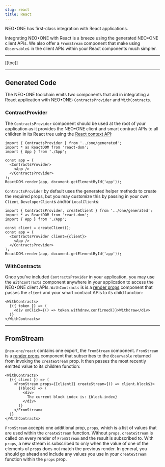 ```yaml
---
slug: react
title: React
---
```

NEO•ONE has first-class integration with React applications.

Integrating NEO•ONE with React is a breeze using the generated NEO•ONE client APIs. We also offer a `FromStream` component that make using `Observable`s in the client APIs within your React components much simpler.

---

[[toc]]

---

## Generated Code

The NEO•ONE toolchain emits two components that aid in integrating a React application with NEO•ONE: `ContractsProvider` and `WithContracts`.

### ContractProvider

The `ContractsProvider` component should be used at the root of your application as it provides the NEO•ONE client and smart contract APIs to all children in its React tree using the [React context API](https://reactjs.org/docs/context.html):

```tsx
import { ContractsProvider } from '../one/generated';
import * as ReactDOM from 'react-dom';
import { App } from './App';

const app = (
  <ContractsProvider>
    <App />
  </ContractsProvider>
);
ReactDOM.render(app, document.getElementById('app'));
```

`ContractsProvider` by default uses the generated helper methods to create the required props, but you may customize this by passing in your own `Client`, `DeveloperClient`s and/or `LocalClient`s:

```tsx
import { ContractsProvider, createClient } from '../one/generated';
import * as ReactDOM from 'react-dom';
import { App } from './App';

const client = createClient();
const app = (
  <ContractsProvider client={client}>
    <App />
  </ContractsProvider>
);
ReactDOM.render(app, document.getElementById('app'));
```

### WithContracts

Once you've included `ContractsProvider` in your application, you may use the `WithContracts` component anywhere in your application to access the NEO•ONE client APIs. `WithContracts` is is a [render props](https://reactjs.org/docs/render-props.html) component that passes the `client` and your smart contract APIs to its child function:

```tsx
<WithContracts>
  {({ token }) => (
    <div onClick={() => token.withdraw.confirmed()}>Withdraw</div>
  )}
</WithContracts>
```

---

## FromStream

`@neo-one/react` contains one export, the `FromStream` component. `FromStream` is a [render props](https://reactjs.org/docs/render-props.html) component that subscribes to the `Observable` returned from invoking the `createStream` prop. It then passes the most recently emitted value to its children function:

```tsx
<WithContracts>
  {({ client }) => (
    <FromStream props={[client]} createStream={() => client.block$}>
      {(block) => (
        <div>
          The current block index is: {block.index}
        </div>
      )}
    </FromStream>
  )}
</WithContracts>
```

`FromStream` accepts one additional prop, `props`, which is a list of values that are used within the `createStream` function. Without `props`, `createStream` is called on every render of `FromStream` and the result is subscribed to. With `props`, a new stream is subscribed to only when the value of one of the elements of `props` does not match the previous render. In general, you should go ahead and include any values you use in your `createStream` function within the `props` prop.
